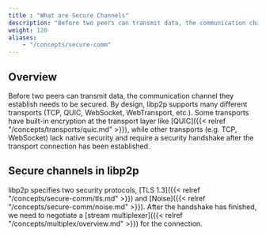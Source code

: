 ```yaml
---
title : "What are Secure Channels"
description: "Before two peers can transmit data, the communication channel they established with a transport protocol should be secure. Learn about secure channels in libp2p."
weight: 120
aliases:
    - "/concepts/secure-comm"
---
```


## Overview

Before two peers can transmit data, the communication channel they
establish needs to be secured. By design,
libp2p supports many different transports (TCP, QUIC, WebSocket, WebTransport,
etc.). Some transports have built-in encryption at the transport layer
like [QUIC]({{< relref "/concepts/transports/quic.md" >}}), while other transports (e.g. TCP, WebSocket)
lack native security and require a security handshake after the transport connection has been
established.

## Secure channels in libp2p

libp2p specifies two security protocols, [TLS 1.3]({{< relref "/concepts/secure-comm/tls.md" >}}) and [Noise]({{< relref "/concepts/secure-comm/noise.md" >}}).
After the handshake has finished, we need to negotiate a
[stream multiplexer]({{< relref "/concepts/multiplex/overview.md" >}}) for the connection.
